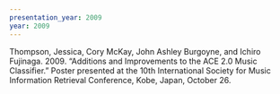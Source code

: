 ```yaml
---
presentation_year: 2009
year: 2009
---
```


Thompson, Jessica, Cory McKay, John Ashley Burgoyne, and Ichiro Fujinaga. 2009. “Additions and Improvements to the ACE 2.0 Music Classifier.” Poster presented at the 10th International Society for Music Information Retrieval Conference, Kobe, Japan, October 26.